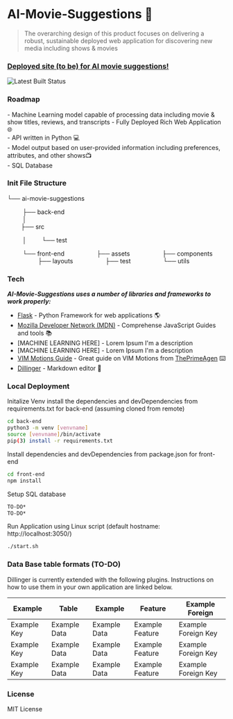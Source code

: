 AI-Movie-Suggestions 🤖
=======================
> The overarching design of this product focuses on delivering a robust, sustainable deployed
> web application for discovering new media including shows & movies
### [Deployed site (to be) for AI movie suggestions!](https://localhost:3050/)

![Latest Built Status](insertgithubactionsbadgehere)

### Roadmap
\- Machine Learning model capable of processing data including movie & show titles, reviews, and transcripts 
\- Fully Deployed Rich Web Application 🌐    
\- API written in Python 💻    
\- Model output based on user-provided information including preferences, attributes, and other shows📺    
\- SQL Database     



### Init File Structure
└── ai-movie-suggestions   

&nbsp;&nbsp;&nbsp;&nbsp;&nbsp;&nbsp;&nbsp;&nbsp;    ├── back-end    
&nbsp;&nbsp;&nbsp;&nbsp;&nbsp;&nbsp;&nbsp;&nbsp; │  
&nbsp;&nbsp;&nbsp;&nbsp;&nbsp;&nbsp;&nbsp;&nbsp;├── src  

&nbsp;&nbsp;&nbsp;&nbsp;&nbsp;&nbsp;&nbsp;&nbsp; │
&nbsp;&nbsp;&nbsp;&nbsp;&nbsp;&nbsp;&nbsp;&nbsp;└── test

&nbsp;&nbsp;&nbsp;&nbsp;&nbsp;&nbsp;&nbsp;&nbsp;    └── front-end
&nbsp;&nbsp;&nbsp;&nbsp;&nbsp;&nbsp;&nbsp;&nbsp;  &nbsp;&nbsp;&nbsp;&nbsp;&nbsp;&nbsp;&nbsp;&nbsp;     ├── assets
&nbsp;&nbsp;&nbsp;&nbsp;&nbsp;&nbsp;&nbsp;&nbsp;   &nbsp;&nbsp;&nbsp;&nbsp;&nbsp;&nbsp;&nbsp;&nbsp;    ├── components
&nbsp;&nbsp;&nbsp;&nbsp;&nbsp;&nbsp;&nbsp;&nbsp;  &nbsp;&nbsp;&nbsp;&nbsp;&nbsp;&nbsp;&nbsp;&nbsp;     ├── layouts
&nbsp;&nbsp;&nbsp;&nbsp;&nbsp;&nbsp;&nbsp;&nbsp;  &nbsp;&nbsp;&nbsp;&nbsp;&nbsp;&nbsp;&nbsp;&nbsp;     ├── test
&nbsp;&nbsp;&nbsp;&nbsp;&nbsp;&nbsp;&nbsp;&nbsp;  &nbsp;&nbsp;&nbsp;&nbsp;&nbsp;&nbsp;&nbsp;&nbsp;    └── utils

### Tech

*******AI-Movie-Suggestions uses a number of libraries and frameworks to work properly:*******
- [Flask]() - Python Framework for web applications 🌎
- [Mozilla Developer Network (MDN)](https://developer.mozilla.org/en-US/docs/Web/JavaScript) - Comprehense JavaScript Guides and tools 📚
- [MACHINE LEARNING HERE] - Lorem Ipsum I'm a description
- [MACHINE LEARNING HERE] - Lorem Ipsum I'm a description
- [VIM Motions Guide](https://www.youtube.com/playlist?list=PLm323Lc7iSW_wuxqmKx_xxNtJC_hJbQ7R) - Great guide on VIM Motions from [ThePrimeAgen](https://github.com/ThePrimeagen) ⌨️
- [Dillinger](https://dillinger.io/) - Markdown editor 📝

### Local Deployment

Initalize Venv install the dependencies and devDependencies from requirements.txt for back-end (assuming cloned from remote)

```sh
cd back-end
python3 -m venv [venvname]
source [venvname]/bin/activate
pip(3) install -r requirements.txt
```

Install dependencies and devDependencies from package.json for front-end

```sh
cd front-end
npm install
```

Setup SQL database
```sh
TO-DO*
TO-DO*
```

Run Application using Linux script (default hostname: http://localhost:3050/)
```sh
./start.sh
```

### Data Base table formats (TO-DO)

Dillinger is currently extended with the following plugins.
Instructions on how to use them in your own application are linked below.

| Example | Table | Example | Feature | Example Foreign |
| ------ | ------ | ------ | ------ | ------ |
| Example Key | Example Data | Example Data | Example Feature | Example Foreign Key |
| Example Key | Example Data | Example Data | Example Feature | Example Foreign Key |
| Example Key | Example Data | Example Data | Example Feature | Example Foreign Key |


### License

MIT License

